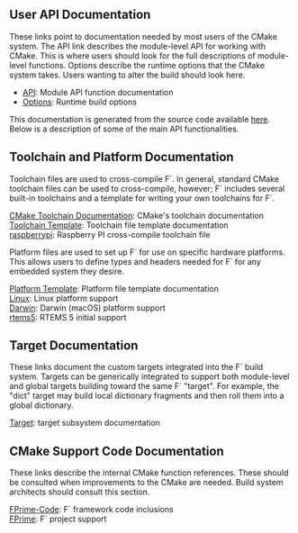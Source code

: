 ## User API Documentation

These links point to documentation needed by most users of the CMake system. The API link
describes the module-level API for working with CMake. This is where users should look for the full
descriptions of module-level functions. Options describe the runtime options that the CMake system
takes. Users wanting to alter the build should look here.

- [API](../../reference/api/cmake/API.md): Module API function documentation
- [Options](../../reference/api/cmake/options.md): Runtime build options

This documentation is generated from the source code available [here](https://github.com/nasa/fprime/tree/devel/cmake). Below is a description of some of the main API functionalities.

## Toolchain and Platform Documentation

Toolchain files are used to cross-compile F´. In general, standard CMake toolchain files can be used
to cross-compile, however; F´ includes several built-in toolchains and a template for writing your
own toolchains for F´.

[CMake Toolchain Documentation](https://cmake.org/cmake/help/latest/manual/cmake-toolchains.7.html): CMake's toolchain documentation  
[Toolchain Template](../../reference/api/cmake/toolchain/toolchain-template.md): Toolchain file template documentation  
[raspberrypi](../../reference/api/cmake/toolchain/raspberrypi.md): Raspberry PI cross-compile toolchain file

Platform files are used to set up F´ for use on specific hardware platforms. This allows users to
define types and headers needed for F´ for any embedded system they desire.

[Platform Template](../../reference/api/cmake/platform/platform-template.md): Platform file template documentation  
[Linux](../../reference/api/cmake/platform/Linux.md): Linux platform support  
[Darwin](../../reference/api/cmake/platform/Darwin.md): Darwin (macOS) platform support  
[rtems5](../../reference/api/cmake/platform/rtems5.md): RTEMS 5 initial support  

## Target Documentation

These links document the custom targets integrated into the F´ build system. Targets can be
generically integrated to support both module-level and global targets building toward the same
F´ "target".  For example, the "dict" target may build local dictionary fragments and then roll
them into a global dictionary.

[Target](./Targets.md): target subsystem documentation

## CMake Support Code Documentation

These links describe the internal CMake function references. These should be consulted when
improvements to the CMake are needed. Build system architects should consult this section.

[FPrime-Code](../../reference/api/cmake/FPrime-Code.md): F´ framework code inclusions  
[FPrime](../../reference/api/cmake/FPrime.md): F´ project support
